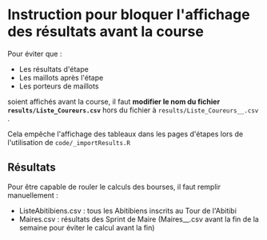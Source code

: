 # Instruction pour bloquer l'affichage des résultats avant la course

Pour éviter que :

- Les résultats d'étape
- Les maillots après l'étape
- Les porteurs de maillots

soient affichés avant la course, il faut **modifier le nom du fichier `results/Liste_Coureurs.csv`** hors du fichier à `results/Liste_Coureurs__.csv` .

Cela empêche l'affichage des tableaux dans les pages d'étapes lors de l'utilisation de `code/_importResults.R`


## Résultats

Pour être capable de rouler le calculs des bourses, il faut remplir manuellement :

- ListeAbitibiens.csv : tous les Abitibiens inscrits au Tour de l'Abitibi 
- Maires.csv : résultats des Sprint de Maire (Maires__.csv avant la fin de la semaine pour éviter le calcul avant la fin)
